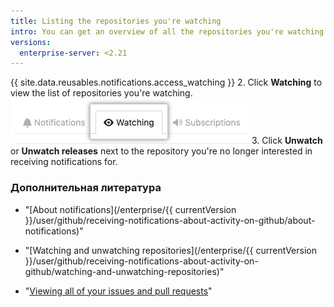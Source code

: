 ```yaml
---
title: Listing the repositories you're watching
intro: You can get an overview of all the repositories you're watching so that you can easily remove any you're no longer interested in receiving notifications for.
versions:
  enterprise-server: <2.21
---
```


{{ site.data.reusables.notifications.access_watching }}
2. Click **Watching** to view the list of repositories you're watching. ![Listing of watched repositories](/assets/images/help/notifications/notifications-watching-tab.png)
3. Click **Unwatch** or **Unwatch releases** next to the repository you're no longer interested in receiving notifications for.

### Дополнительная литература

- "[About notifications](/enterprise/{{ currentVersion }}/user/github/receiving-notifications-about-activity-on-github/about-notifications)"
- "[Watching and unwatching repositories](/enterprise/{{ currentVersion }}/user/github/receiving-notifications-about-activity-on-github/watching-and-unwatching-repositories)"

- "[Viewing all of your issues and pull requests](/articles/viewing-all-of-your-issues-and-pull-requests)"

